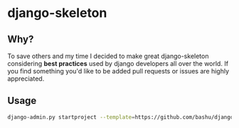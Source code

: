 # django-skeleton

## Why?

To save others and my time I decided to make great django-skeleton considering
**best practices** used by django developers all over the world. If you find
something you'd like to be added pull requests or issues are highly appreciated.

## Usage

```bash
django-admin.py startproject --template=https://github.com/bashu/django-skeleton/archive/master.zip --name=Vagrantfile myproject
```
